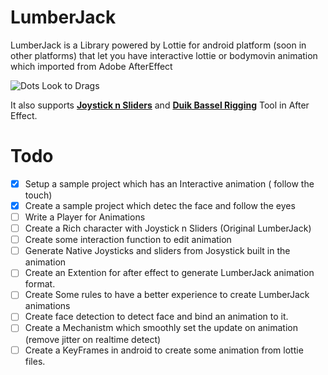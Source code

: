 # LumberJack
LumberJack is a Library powered by Lottie for android platform (soon in other platforms) that let you have interactive lottie or bodymovin animation which imported from Adobe AfterEffect 

![Dots Look to Drags](https://github.com/amirghm/LumberJack/blob/master/dots-look-to-drags.gif)

It also supports [**Joystick n Sliders**](https://aescripts.com/joysticks-n-sliders/) and [**Duik Bassel Rigging**](https://rainboxlab.org/tools/duik/) Tool in After Effect. 



# Todo
- [x] Setup a sample project which has an Interactive animation ( follow the touch)
- [x] Create a sample project which detec the face and follow the eyes
- [ ] Write a Player for Animations
- [ ] Create a Rich character with Joystick n Sliders (Original LumberJack)
- [ ] Create some interaction function to edit animation
- [ ] Generate Native Joysticks and sliders from Josystick built in the animation
- [ ] Create an Extention for after effect to generate LumberJack animation format.
- [ ] Create Some rules to have a better experience to create LumberJack animations
- [ ] Create face detection to detect face and bind an animation to it.
- [ ] Create a Mechanistm which smoothly set the update on animation (remove jitter on realtime detect)
- [ ] Create a KeyFrames in android to create some animation from lottie files.
